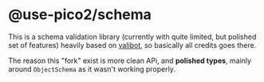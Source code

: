 # @use-pico2/schema

This is a schema validation library (currently with quite limited, but polished set of features) heavily based on [valibot](https://github.com/fabian-hiller/valibot), so
basically all credits goes there.

The reason this "fork" exist is more clean APi, and **polished types**, mainly around `ObjectSchema` as it wasn't working properly. 

